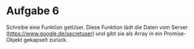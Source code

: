# Aufgabe 6

Schreibe eine Funktion getUser. Diese Funktion lädt die Daten vom Server (https://www.google.de/secretuser) und gibt sie als Array in ein Promise-Objekt gekapselt zurück.

